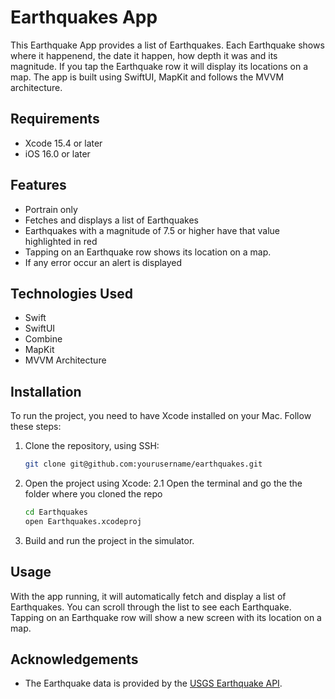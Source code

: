 # Earthquakes App

This Earthquake App provides a list of Earthquakes. 
Each Earthquake shows where it happenend, the date it happen, how depth it was and its magnitude.
If you tap the Earthquake row it will display its locations on a map.
The app is built using SwiftUI, MapKit and follows the MVVM architecture.

## Requirements
- Xcode 15.4 or later
- iOS 16.0 or later

## Features

- Portrain only
- Fetches and displays a list of Earthquakes
- Earthquakes with a magnitude of 7.5 or higher have that value highlighted in red
- Tapping on an Earthquake row shows its location on a map.
- If any error occur an alert is displayed

## Technologies Used

- Swift
- SwiftUI
- Combine
- MapKit
- MVVM Architecture

## Installation

To run the project, you need to have Xcode installed on your Mac.
Follow these steps:

1. Clone the repository, using SSH:
    ```sh
    git clone git@github.com:yourusername/earthquakes.git
    ```

2. Open the project using Xcode:
    2.1 Open the terminal and go the the folder where you cloned the repo
    ```sh
    cd Earthquakes
    open Earthquakes.xcodeproj
    ```

3. Build and run the project in the simulator.

## Usage

With the app running, it will automatically fetch and display a list of Earthquakes.
You can scroll through the list to see each Earthquake.
Tapping on an Earthquake row will show a new screen with its location on a map.

## Acknowledgements

- The Earthquake data is provided by the [USGS Earthquake API](https://earthquake.usgs.gov/fdsnws/event/1/).
